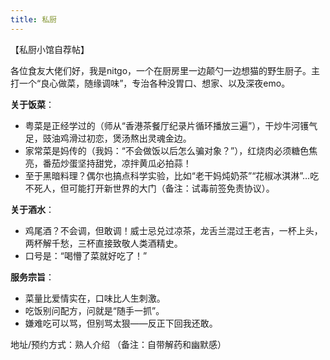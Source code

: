 ```yaml
---
title: 私厨
---
```


【私厨小馆自荐帖】

各位食友大佬们好，我是nitgo，一个在厨房里一边颠勺一边想猫的野生厨子。主打一个“良心做菜，随缘调味”，专治各种没胃口、想家、以及深夜emo。

**关于饭菜**：

- 粤菜是正经学过的（师从“香港茶餐厅纪录片循环播放三遍”），干炒牛河镬气足，豉油鸡滑过初恋，煲汤熬出灵魂金边。
- 家常菜是妈传的（我妈：“不会做饭以后怎么骗对象？”），红烧肉必须糖色焦亮，番茄炒蛋坚持甜党，凉拌黄瓜必拍蒜！
- 至于黑暗料理？偶尔也搞点科学实验，比如“老干妈炖奶茶”“花椒冰淇淋”…吃不死人，但可能打开新世界的大门（备注：试毒前签免责协议）。

**关于酒水**：

- 鸡尾酒？不会调，但敢调！威士忌兑过凉茶，龙舌兰混过王老吉，一杯上头，两杯解千愁，三杯直接致敬人类酒精史。
- 口号是：“喝懵了菜就好吃了！”

**服务宗旨**：

- 菜量比爱情实在，口味比人生刺激。
- 吃饭别问配方，问就是“随手一抓”。
- 嫌难吃可以骂，但别骂太狠——反正下回我还敢。

地址/预约方式：熟人介绍
（备注：自带解药和幽默感）
